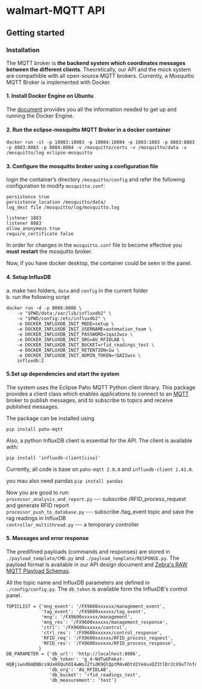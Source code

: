 # walmart-MQTT API


## Getting started

### Installation

The MQTT broker is **the backend system which coordinates messages between the different clients**. Theoretically, our API and the mock system are compathible with all open-source MQTT brokers. Currently, a Mosquitto MQTT Broker is implemented with Docker.

#### 1. Install Docker Engine on Ubuntu

The [document](https://docs.docker.com/engine/install/ubuntu/) provides you all the information needed to get up and running the Docker Engine.

#### 2. Run the eclipse-mosquitto MQTT Broker in a docker container

```github
docker run -it -p 18083:18083 -p 18084:18084 -p 1883:1883 -p 8883:8883 -p 8083:8083 -p 8084:8084 -v /mosquitto/certs -v /mosquitto/data -v /mosquitto/log eclipse-mosquitto
```

#### 3. Configure the mosquitto broker using a configuration file

login the container’s directory `/mosquitto/config` and refer the following configuration to modify `mosquitto.conf`:

```github
persistence true
persistence_location /mosquitto/data/
log_dest file /mosquitto/log/mosquitto.log

listener 1883
listener 8883
allow_anonymous true
require_certificate false
```

In order for changes in the `mosquitto.conf` file to become effective you **must** **restart** the mosquitto broker.

Now, if you have docker desktop, the container could be seen in the panel.

#### 4. Setup InfluxDB
a. make two folders, `data` and `config` in the current folder\
b. run the following script
```github
docker run -d -p 8086:8086 \
    -v "$PWD/data:/var/lib/influxdb2" \
    -v "$PWD/config:/etc/influxdb2" \
    -e DOCKER_INFLUXDB_INIT_MODE=setup \
    -e DOCKER_INFLUXDB_INIT_USERNAME=automation_team \
    -e DOCKER_INFLUXDB_INIT_PASSWORD=1qaz2wsx \
    -e DOCKER_INFLUXDB_INIT_ORG=AU_RFIDLAB \
    -e DOCKER_INFLUXDB_INIT_BUCKET=rfid_readings_test \
    -e DOCKER_INFLUXDB_INIT_RETENTION=1w \
    -e DOCKER_INFLUXDB_INIT_ADMIN_TOKEN=!QAZ2wsx \
    influxdb:2
```

#### 5.Set up dependencies and start the system

The system uses the Eclipse Paho MQTT Python client library. This package provides a client class which enables applications to connect to an [MQTT](http://mqtt.org/) broker to publish messages, and to subscribe to topics and receive published messages.

The package can be installed using

```github
pip install paho-mqtt
```

Also, a python InfluxDB client is essential for the API. The client is available with:
```github
pip install 'influxdb-client[ciso]'
```

Currently, all code is base on `paho-mqtt 2.0.0` and `influxdb-client 1.41.0`.

you mau also need pandas `pip install pandas`

Now you are good to run: \
        `processor_analysis_and_report.py` --- subscribe /RFID_process_request and generate RFID report \
        `processor_push_to_database.py` --- subscribe /tag_event topic and save the rag readings in InfluxDB \
        `controller_multithread.py` --- a temporary controller


#### 5. Massages and error response

The predifined payloads (commands and responses) are stored in `./payload_template/CMD.py` and `./payload_template/RESPONSE.py`. The payload format is available in our API design document and [Zebra's RAW MQTT Playload Schemas](https://zebradevs.github.io/rfid-ziotc-docs/schemas/raw_mqtt_payloads/index.html).


All the topic name and InfluxDB parameters are defined in `./config/config.py`. The `db_token` is available form the InfluxDB's control panel.

```github
TOPICLIST = {'mng_event': '/FX9600xxxxxx/management_event',
             'tag_event': '/FX9600xxxxxx/tag_event',
             'mng': '/FX9600xxxxxx/management',
             'mng_res': '/FX9600xxxxxx/management_response',
             'ctrl': '/FX9600xxxxxx/control',
             'ctrl_res': '/FX9600xxxxxx/control_response',
             'RFID_req': '/FX9600xxxxxx/RFID_process_request',
             'RFID_res': '/FX9600xxxxxx/RFID_process_response',
            }
DB_PARAMETER = {'db_url': 'http://localhost:8086',
                'db_token': 'g_4-NdTwUFmkat-HQBjiwnd6mDNDcs9UxHXQuhOI4wWoJ2fidK9QlQptM4vADtdIYe4uxOZ3tlDr2cX9uT7nfA==',
                'db_org': 'AU_RFIDLAB',
                'db_bucket': 'rfid_readings_test',
                'db_measurement': 'test'}
```

